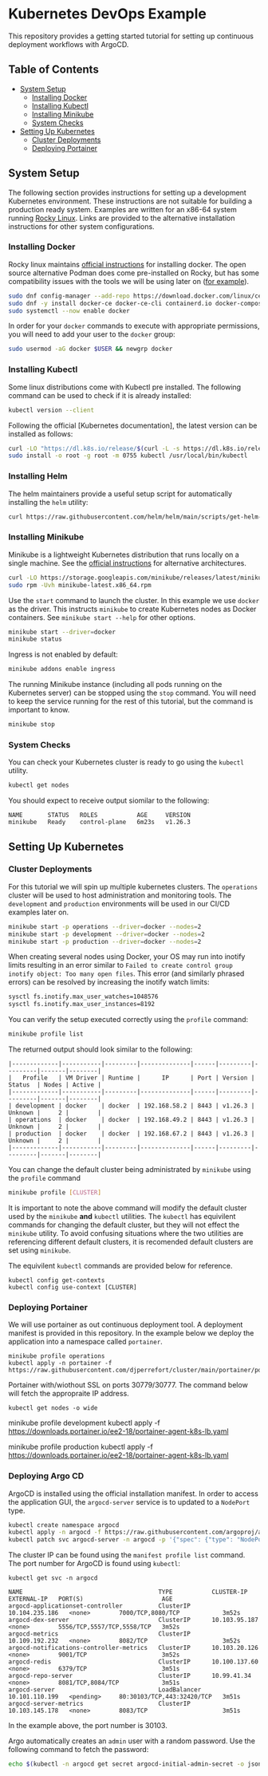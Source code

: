 # Kubernetes DevOps Example

This repository provides a getting started tutorial for setting up continuous deployment workflows with ArgoCD.

## Table of Contents

- [System Setup](#system-setup)
  - [Installing Docker](#installing-docker)
  - [Installing Kubectl](#installing-kubectl)
  - [Installing Minikube](#installing-minikube)
  - [System Checks](#system-checks)
- [Setting Up Kubernetes](#setting-up-kubernetes)
  - [Cluster Deployments](#cluster-deployments)
  - [Deploying Portainer](#deploying-portainer)   


## System Setup

The following section provides instructions for setting up a development Kubernetes environment. 
These instructions are not suitable for building a production ready system. 
Examples are written for an x86-64 system running [Rocky Linux](https://rockylinux.org/). 
Links are provided to the alternative installation instructions for other system configurations.

### Installing Docker

Rocky linux maintains [official instructions](https://docs.rockylinux.org/gemstones/docker/) for installing docker.
The open source alternative Podman does come pre-installed on Rocky, but has some compatibility issues with the tools we will be using later on ([for example](https://github.com/kubernetes/minikube/issues/9120)). 

```bash
sudo dnf config-manager --add-repo https://download.docker.com/linux/centos/docker-ce.repo
sudo dnf -y install docker-ce docker-ce-cli containerd.io docker-compose-plugin
sudo systemctl --now enable docker
```

In order for your `docker` commands to execute with appropriate permissions, you will need to add your user to the `docker` group: 

```bash
sudo usermod -aG docker $USER && newgrp docker
```

### Installing Kubectl

Some linux distributions come with Kubectl pre installed.
The following command can be used to check if it is already installed:

```bash
kubectl version --client
```

Following the official [Kubernetes documentation], the latest version can be installed as follows: 

```bash
curl -LO "https://dl.k8s.io/release/$(curl -L -s https://dl.k8s.io/release/stable.txt)/bin/linux/amd64/kubectl"
sudo install -o root -g root -m 0755 kubectl /usr/local/bin/kubectl
```

### Installing Helm

The helm maintainers provide a useful setup script for automatically installing the `helm` utility:

```bash
curl https://raw.githubusercontent.com/helm/helm/main/scripts/get-helm-3 | bash
```

### Installing Minikube

Minikube is a lightweight Kubernetes distribution that runs locally on a single machine.
See the [official instructions](https://minikube.sigs.k8s.io/docs/start/) for alternative architectures.

```bash
curl -LO https://storage.googleapis.com/minikube/releases/latest/minikube-latest.x86_64.rpm
sudo rpm -Uvh minikube-latest.x86_64.rpm
```

Use the ``start`` command to launch the cluster.
In this example we use `docker` as the driver.
This instructs `minikube` to create Kubernetes nodes as Docker containers.
See `minikube start --help` for other options.

```bash
minikube start --driver=docker
minikube status
```

Ingress is not enabled by default:

```bash
minikube addons enable ingress
```

The running Minikube instance (including all pods running on the Kubernetes server) can be stopped using the ``stop`` command.
You will need to keep the service running for the rest of this tutorial, but the command is important to know.

```bash
minikube stop
```

### System Checks

You can check your Kubernetes cluster is ready to go using the `kubectl` utility. 

```bash
kubectl get nodes
```

You should expect to receive output siomilar to the following:

```
NAME       STATUS   ROLES           AGE     VERSION
minikube   Ready    control-plane   6m23s   v1.26.3
```

## Setting Up Kubernetes

### Cluster Deployments

For this tutorial we will spin up multiple kubernetes clusters.
The `operations` cluster will be used to host administration and monitoring tools.
The `development` and `production` environments will be used in our CI/CD examples later on.

```bash
minikube start -p operations --driver=docker --nodes=2
minikube start -p development --driver=docker --nodes=2
minikube start -p production --driver=docker --nodes=2
```

When creating several nodes using Docker, your OS may run into inotify limits resulting in an error similar to `Failed to create control group inotify object: Too many open files`.
This error (and similarly phrased errors) can be resolved by increasing the inotify watch limits:

```bash
sysctl fs.inotify.max_user_watches=1048576
sysctl fs.inotify.max_user_instances=8192
```

You can verify the setup executed correctly using the `profile` command:

```bash 
minikube profile list
```

The returned output should look similar to the following:

```
|-------------|-----------|---------|--------------|------|---------|---------|-------|--------|
|   Profile   | VM Driver | Runtime |      IP      | Port | Version | Status  | Nodes | Active |
|-------------|-----------|---------|--------------|------|---------|---------|-------|--------|
| development | docker    | docker  | 192.168.58.2 | 8443 | v1.26.3 | Unknown |     2 |        |
| operations  | docker    | docker  | 192.168.49.2 | 8443 | v1.26.3 | Unknown |     2 |        |
| production  | docker    | docker  | 192.168.67.2 | 8443 | v1.26.3 | Unknown |     2 |        |
|-------------|-----------|---------|--------------|------|---------|---------|-------|--------|
```

You can change the default cluster being administrated by `minikube` using the `profile` command

```bash
minikube profile [CLUSTER]
```

It is important to note the above command will modify the default cluster used by the `minikube` **and** `kubectl` utilities.
The `kubectl` has equivilent commands for changing the default cluster, but they will not effect the `minikube` utility.
To avoid confusing situations where the two utilities are referencing different default clusters, it is recomended default clusters are set using `minikube`.

The equivilent `kubectl` commands are provided below for reference.

```
kubectl config get-contexts 
kubectl config use-context [CLUSTER]
```

### Deploying Portainer 

We will use portainer as out continuous deployment tool.
A deployment manifest is provided in this repository.
In the example below we deploy the application into a namespace called `portainer`.

```
minikube profile operations
kubectl apply -n portainer -f https://raw.githubusercontent.com/djperrefort/cluster/main/portainer/portainer.yml
```

Portainer with/wiothout SSL on ports 30779/30777. The command below will fetch the appropraite IP address.

```
kubectl get nodes -o wide
```

minikube profile development
kubectl apply -f https://downloads.portainer.io/ee2-18/portainer-agent-k8s-lb.yaml


minikube profile production
kubectl apply -f https://downloads.portainer.io/ee2-18/portainer-agent-k8s-lb.yaml

### Deploying Argo CD

ArgoCD is installed using the official installation manifest.
In order to access the application GUI, the `argocd-server` service is to updated to a `NodePort` type.

```bash
kubectl create namespace argocd
kubectl apply -n argocd -f https://raw.githubusercontent.com/argoproj/argo-cd/stable/manifests/install.yaml
kubectl patch svc argocd-server -n argocd -p '{"spec": {"type": "NodePort"}}'
```

The cluster IP can be found using the `manifest profile list` command.
The port number for ArgoCD is found using `kubectl`:

```
kubectl get svc -n argocd

NAME                                      TYPE           CLUSTER-IP       EXTERNAL-IP   PORT(S)                      AGE
argocd-applicationset-controller          ClusterIP      10.104.235.186   <none>        7000/TCP,8080/TCP            3m52s
argocd-dex-server                         ClusterIP      10.103.95.187    <none>        5556/TCP,5557/TCP,5558/TCP   3m52s
argocd-metrics                            ClusterIP      10.109.192.232   <none>        8082/TCP                     3m52s
argocd-notifications-controller-metrics   ClusterIP      10.103.20.126    <none>        9001/TCP                     3m52s
argocd-redis                              ClusterIP      10.100.137.60    <none>        6379/TCP                     3m51s
argocd-repo-server                        ClusterIP      10.99.41.34      <none>        8081/TCP,8084/TCP            3m51s
argocd-server                             LoadBalancer   10.101.110.199   <pending>     80:30103/TCP,443:32420/TCP   3m51s
argocd-server-metrics                     ClusterIP      10.103.145.178   <none>        8083/TCP                     3m51s
```

In the example above, the port number is 30103.

Argo automatically creates an `admin` user with a random password.
Use the following command to fetch the password:

```bash
echo $(kubectl -n argocd get secret argocd-initial-admin-secret -o jsonpath="{.data.password}" | base64 -d)
```
